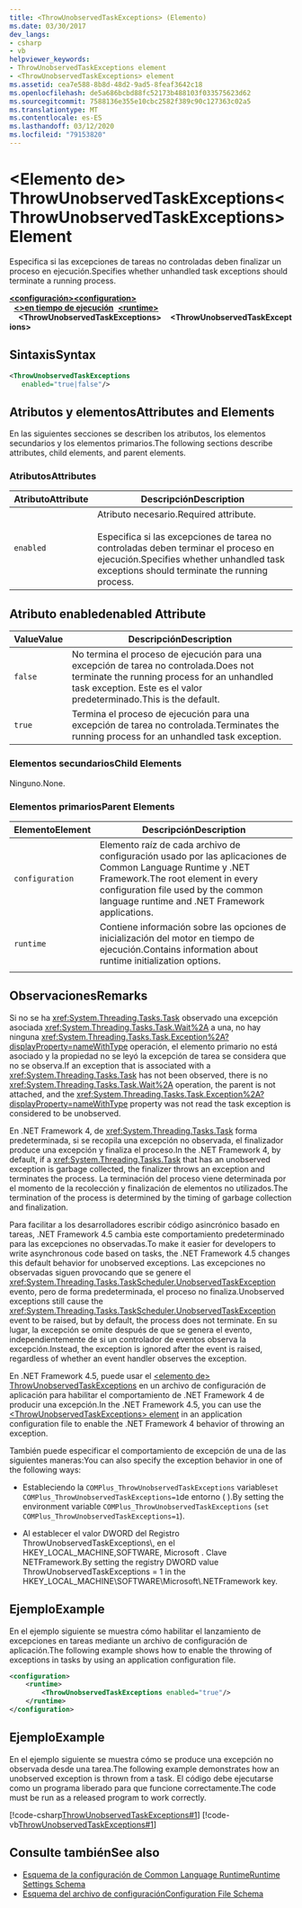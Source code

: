 ```yaml
---
title: <ThrowUnobservedTaskExceptions> (Elemento)
ms.date: 03/30/2017
dev_langs:
- csharp
- vb
helpviewer_keywords:
- ThrowUnobservedTaskExceptions element
- <ThrowUnobservedTaskExceptions> element
ms.assetid: cea7e588-8b8d-48d2-9ad5-8feaf3642c18
ms.openlocfilehash: de5a686bcbd88fc52173b488103f033575623d62
ms.sourcegitcommit: 7588136e355e10cbc2582f389c90c127363c02a5
ms.translationtype: MT
ms.contentlocale: es-ES
ms.lasthandoff: 03/12/2020
ms.locfileid: "79153820"
---
```

# <a name="throwunobservedtaskexceptions-element"></a><span data-ttu-id="8b2f8-102">\<Elemento de> ThrowUnobservedTaskExceptions</span><span class="sxs-lookup"><span data-stu-id="8b2f8-102">\<ThrowUnobservedTaskExceptions> Element</span></span>
<span data-ttu-id="8b2f8-103">Especifica si las excepciones de tareas no controladas deben finalizar un proceso en ejecución.</span><span class="sxs-lookup"><span data-stu-id="8b2f8-103">Specifies whether unhandled task exceptions should terminate a running process.</span></span>  
  
<span data-ttu-id="8b2f8-104">[**\<configuración>**](../configuration-element.md)</span><span class="sxs-lookup"><span data-stu-id="8b2f8-104">[**\<configuration>**](../configuration-element.md)</span></span>\
<span data-ttu-id="8b2f8-105">&nbsp;&nbsp;[**\<>en tiempo de ejecución**](runtime-element.md)</span><span class="sxs-lookup"><span data-stu-id="8b2f8-105">&nbsp;&nbsp;[**\<runtime>**](runtime-element.md)</span></span>\
<span data-ttu-id="8b2f8-106">&nbsp;&nbsp;&nbsp;&nbsp;**\<ThrowUnobservedTaskExceptions>**</span><span class="sxs-lookup"><span data-stu-id="8b2f8-106">&nbsp;&nbsp;&nbsp;&nbsp;**\<ThrowUnobservedTaskExceptions>**</span></span>  
  
## <a name="syntax"></a><span data-ttu-id="8b2f8-107">Sintaxis</span><span class="sxs-lookup"><span data-stu-id="8b2f8-107">Syntax</span></span>  
  
```xml  
<ThrowUnobservedTaskExceptions  
   enabled="true|false"/>  
```  
  
## <a name="attributes-and-elements"></a><span data-ttu-id="8b2f8-108">Atributos y elementos</span><span class="sxs-lookup"><span data-stu-id="8b2f8-108">Attributes and Elements</span></span>  
 <span data-ttu-id="8b2f8-109">En las siguientes secciones se describen los atributos, los elementos secundarios y los elementos primarios.</span><span class="sxs-lookup"><span data-stu-id="8b2f8-109">The following sections describe attributes, child elements, and parent elements.</span></span>  
  
### <a name="attributes"></a><span data-ttu-id="8b2f8-110">Atributos</span><span class="sxs-lookup"><span data-stu-id="8b2f8-110">Attributes</span></span>  
  
|<span data-ttu-id="8b2f8-111">Atributo</span><span class="sxs-lookup"><span data-stu-id="8b2f8-111">Attribute</span></span>|<span data-ttu-id="8b2f8-112">Descripción</span><span class="sxs-lookup"><span data-stu-id="8b2f8-112">Description</span></span>|  
|---------------|-----------------|  
|`enabled`|<span data-ttu-id="8b2f8-113">Atributo necesario.</span><span class="sxs-lookup"><span data-stu-id="8b2f8-113">Required attribute.</span></span><br /><br /> <span data-ttu-id="8b2f8-114">Especifica si las excepciones de tarea no controladas deben terminar el proceso en ejecución.</span><span class="sxs-lookup"><span data-stu-id="8b2f8-114">Specifies whether unhandled task exceptions should terminate the running process.</span></span>|  
  
## <a name="enabled-attribute"></a><span data-ttu-id="8b2f8-115">Atributo enabled</span><span class="sxs-lookup"><span data-stu-id="8b2f8-115">enabled Attribute</span></span>  
  
|<span data-ttu-id="8b2f8-116">Value</span><span class="sxs-lookup"><span data-stu-id="8b2f8-116">Value</span></span>|<span data-ttu-id="8b2f8-117">Descripción</span><span class="sxs-lookup"><span data-stu-id="8b2f8-117">Description</span></span>|  
|-----------|-----------------|  
|`false`|<span data-ttu-id="8b2f8-118">No termina el proceso de ejecución para una excepción de tarea no controlada.</span><span class="sxs-lookup"><span data-stu-id="8b2f8-118">Does not terminate the running process for an unhandled task exception.</span></span> <span data-ttu-id="8b2f8-119">Este es el valor predeterminado.</span><span class="sxs-lookup"><span data-stu-id="8b2f8-119">This is the default.</span></span>|  
|`true`|<span data-ttu-id="8b2f8-120">Termina el proceso de ejecución para una excepción de tarea no controlada.</span><span class="sxs-lookup"><span data-stu-id="8b2f8-120">Terminates the running process for an unhandled task exception.</span></span>|  
  
### <a name="child-elements"></a><span data-ttu-id="8b2f8-121">Elementos secundarios</span><span class="sxs-lookup"><span data-stu-id="8b2f8-121">Child Elements</span></span>  
 <span data-ttu-id="8b2f8-122">Ninguno.</span><span class="sxs-lookup"><span data-stu-id="8b2f8-122">None.</span></span>  
  
### <a name="parent-elements"></a><span data-ttu-id="8b2f8-123">Elementos primarios</span><span class="sxs-lookup"><span data-stu-id="8b2f8-123">Parent Elements</span></span>  
  
|<span data-ttu-id="8b2f8-124">Elemento</span><span class="sxs-lookup"><span data-stu-id="8b2f8-124">Element</span></span>|<span data-ttu-id="8b2f8-125">Descripción</span><span class="sxs-lookup"><span data-stu-id="8b2f8-125">Description</span></span>|  
|-------------|-----------------|  
|`configuration`|<span data-ttu-id="8b2f8-126">Elemento raíz de cada archivo de configuración usado por las aplicaciones de Common Language Runtime y .NET Framework.</span><span class="sxs-lookup"><span data-stu-id="8b2f8-126">The root element in every configuration file used by the common language runtime and .NET Framework applications.</span></span>|  
|`runtime`|<span data-ttu-id="8b2f8-127">Contiene información sobre las opciones de inicialización del motor en tiempo de ejecución.</span><span class="sxs-lookup"><span data-stu-id="8b2f8-127">Contains information about runtime initialization options.</span></span>|  
|||  
  
## <a name="remarks"></a><span data-ttu-id="8b2f8-128">Observaciones</span><span class="sxs-lookup"><span data-stu-id="8b2f8-128">Remarks</span></span>  
 <span data-ttu-id="8b2f8-129">Si no se ha <xref:System.Threading.Tasks.Task> observado una excepción asociada <xref:System.Threading.Tasks.Task.Wait%2A> a una, no hay ninguna <xref:System.Threading.Tasks.Task.Exception%2A?displayProperty=nameWithType> operación, el elemento primario no está asociado y la propiedad no se leyó la excepción de tarea se considera que no se observa.</span><span class="sxs-lookup"><span data-stu-id="8b2f8-129">If an exception that is associated with a <xref:System.Threading.Tasks.Task> has not been observed, there is no <xref:System.Threading.Tasks.Task.Wait%2A> operation, the parent is not attached, and the <xref:System.Threading.Tasks.Task.Exception%2A?displayProperty=nameWithType> property was not read the task exception is considered to be unobserved.</span></span>  
  
 <span data-ttu-id="8b2f8-130">En .NET Framework 4, de <xref:System.Threading.Tasks.Task> forma predeterminada, si se recopila una excepción no observada, el finalizador produce una excepción y finaliza el proceso.</span><span class="sxs-lookup"><span data-stu-id="8b2f8-130">In the .NET Framework 4, by default, if a <xref:System.Threading.Tasks.Task> that has an unobserved exception is garbage collected, the finalizer throws an exception and terminates the process.</span></span> <span data-ttu-id="8b2f8-131">La terminación del proceso viene determinada por el momento de la recolección y finalización de elementos no utilizados.</span><span class="sxs-lookup"><span data-stu-id="8b2f8-131">The termination of the process is determined by the timing of garbage collection and finalization.</span></span>  
  
 <span data-ttu-id="8b2f8-132">Para facilitar a los desarrolladores escribir código asincrónico basado en tareas, .NET Framework 4.5 cambia este comportamiento predeterminado para las excepciones no observadas.</span><span class="sxs-lookup"><span data-stu-id="8b2f8-132">To make it easier for developers to write asynchronous code based on tasks, the .NET Framework 4.5 changes this default behavior for unobserved exceptions.</span></span> <span data-ttu-id="8b2f8-133">Las excepciones no observadas siguen provocando que se genere el <xref:System.Threading.Tasks.TaskScheduler.UnobservedTaskException> evento, pero de forma predeterminada, el proceso no finaliza.</span><span class="sxs-lookup"><span data-stu-id="8b2f8-133">Unobserved exceptions still cause the <xref:System.Threading.Tasks.TaskScheduler.UnobservedTaskException> event to be raised, but by default, the process does not terminate.</span></span> <span data-ttu-id="8b2f8-134">En su lugar, la excepción se omite después de que se genera el evento, independientemente de si un controlador de eventos observa la excepción.</span><span class="sxs-lookup"><span data-stu-id="8b2f8-134">Instead, the exception is ignored after the event is raised, regardless of whether an event handler observes the exception.</span></span>  
  
 <span data-ttu-id="8b2f8-135">En .NET Framework 4.5, puede usar el [ \<elemento de> ThrowUnobservedTaskExceptions](throwunobservedtaskexceptions-element.md) en un archivo de configuración de aplicación para habilitar el comportamiento de .NET Framework 4 de producir una excepción.</span><span class="sxs-lookup"><span data-stu-id="8b2f8-135">In the .NET Framework 4.5, you can use the [\<ThrowUnobservedTaskExceptions> element](throwunobservedtaskexceptions-element.md) in an application configuration file to enable the .NET Framework 4 behavior of throwing an exception.</span></span>  
  
 <span data-ttu-id="8b2f8-136">También puede especificar el comportamiento de excepción de una de las siguientes maneras:</span><span class="sxs-lookup"><span data-stu-id="8b2f8-136">You can also specify the exception behavior in one of the following ways:</span></span>  
  
- <span data-ttu-id="8b2f8-137">Estableciendo la `COMPlus_ThrowUnobservedTaskExceptions` variable`set COMPlus_ThrowUnobservedTaskExceptions=1`de entorno ( ).</span><span class="sxs-lookup"><span data-stu-id="8b2f8-137">By setting the environment variable `COMPlus_ThrowUnobservedTaskExceptions` (`set COMPlus_ThrowUnobservedTaskExceptions=1`).</span></span>  
  
- <span data-ttu-id="8b2f8-138">Al establecer el valor DWORD del Registro ThrowUnobservedTaskExceptions\\, en el HKEY_LOCAL_MACHINE,SOFTWARE, Microsoft . Clave NETFramework.</span><span class="sxs-lookup"><span data-stu-id="8b2f8-138">By setting the registry DWORD value ThrowUnobservedTaskExceptions = 1 in the HKEY_LOCAL_MACHINE\SOFTWARE\Microsoft\\.NETFramework key.</span></span>  
  
## <a name="example"></a><span data-ttu-id="8b2f8-139">Ejemplo</span><span class="sxs-lookup"><span data-stu-id="8b2f8-139">Example</span></span>  
 <span data-ttu-id="8b2f8-140">En el ejemplo siguiente se muestra cómo habilitar el lanzamiento de excepciones en tareas mediante un archivo de configuración de aplicación.</span><span class="sxs-lookup"><span data-stu-id="8b2f8-140">The following example shows how to enable the throwing of exceptions in tasks by using an application configuration file.</span></span>  
  
```xml  
<configuration>
    <runtime>
        <ThrowUnobservedTaskExceptions enabled="true"/>
    </runtime>
</configuration>  
```  
  
## <a name="example"></a><span data-ttu-id="8b2f8-141">Ejemplo</span><span class="sxs-lookup"><span data-stu-id="8b2f8-141">Example</span></span>  
 <span data-ttu-id="8b2f8-142">En el ejemplo siguiente se muestra cómo se produce una excepción no observada desde una tarea.</span><span class="sxs-lookup"><span data-stu-id="8b2f8-142">The following example demonstrates how an unobserved exception is thrown from a task.</span></span> <span data-ttu-id="8b2f8-143">El código debe ejecutarse como un programa liberado para que funcione correctamente.</span><span class="sxs-lookup"><span data-stu-id="8b2f8-143">The code must be run as a released program to work correctly.</span></span>  
  
 [!code-csharp[ThrowUnobservedTaskExceptions#1](../../../../../samples/snippets/csharp/VS_Snippets_CLR/throwunobservedtaskexceptions/cs/program.cs#1)]
 [!code-vb[ThrowUnobservedTaskExceptions#1](../../../../../samples/snippets/visualbasic/VS_Snippets_CLR/throwunobservedtaskexceptions/vb/program.vb#1)]  
  
## <a name="see-also"></a><span data-ttu-id="8b2f8-144">Consulte también</span><span class="sxs-lookup"><span data-stu-id="8b2f8-144">See also</span></span>

- [<span data-ttu-id="8b2f8-145">Esquema de la configuración de Common Language Runtime</span><span class="sxs-lookup"><span data-stu-id="8b2f8-145">Runtime Settings Schema</span></span>](index.md)
- [<span data-ttu-id="8b2f8-146">Esquema del archivo de configuración</span><span class="sxs-lookup"><span data-stu-id="8b2f8-146">Configuration File Schema</span></span>](../index.md)
